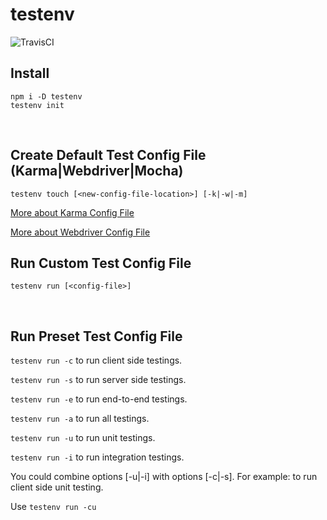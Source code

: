 # testenv
![TravisCI](https://travis-ci.org/bgjehu/testenv.svg?branch=master)
<br>



## Install
```
npm i -D testenv
testenv init
```
<br>



## Create Default Test Config File (Karma|Webdriver|Mocha)
```
testenv touch [<new-config-file-location>] [-k|-w|-m]
```

[More about Karma Config File](/lib/cli/touch/karma.md)

[More about Webdriver Config File](/lib/cli/touch/webdriver.md)
<br>



## Run Custom Test Config File
```
testenv run [<config-file>]
```
<br>



## Run Preset Test Config File
```testenv run -c``` to run client side testings.

```testenv run -s``` to run server side testings.

```testenv run -e``` to run end-to-end testings.

```testenv run -a``` to run all testings.

```testenv run -u``` to run unit testings.

```testenv run -i``` to run integration testings.

You could combine options [-u|-i] with options [-c|-s]. For example: to run client side unit testing.

Use ```testenv run -cu```
<br>